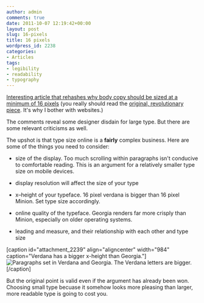 ```yaml
---
author: admin
comments: true
date: 2011-10-07 12:19:42+00:00
layout: post
slug: 16-pixels
title: 16 pixels
wordpress_id: 2238
categories:
- Articles
tags:
- legibility
- readability
- typography
---
```


[Interesting article that rehashes why body copy should be sized at a minimum of 16 pixels](http://www.smashingmagazine.com/2011/10/07/16-pixels-body-copy-anything-less-costly-mistake/) (you really should read the [original, revolutionary piece](http://www.informationarchitects.jp/en/100e2r/). It's why I bother with websites.)

The comments reveal some designer disdain for large type. But there are some relevant criticisms as well.

The upshot is that type size online is a **fairly** complex business. Here are some of the things you need to consider:



	
  * size of the display. Too much scrolling within paragraphs isn't conducive to comfortable reading. This is an argument for a relatively smaller type size on mobile devices.

	
  * display resolution will affect the size of your type

	
  * x–height of your typeface. 16 pixel verdana is bigger than 16 pixel Minion. Set type size accordingly.

	
  * online quality of the typeface. Georgia renders far more crisply than Minion, especially on older operating systems.

	
  * leading and measure, and their relationship with each other and type size






[caption id="attachment_2239" align="aligncenter" width="984" caption="Verdana has a bigger x-height than Georgia."]![Paragraphs set in Verdana and Georgia. The Verdana letters are bigger.](http://leonpaternoster.com/wp-content/uploads/2011/10/typesizes.jpg)[/caption]




But the original point is valid even if the argument has already been won. Choosing small type becuase it somehow looks more pleasing than larger, more readable type is going to cost you.
